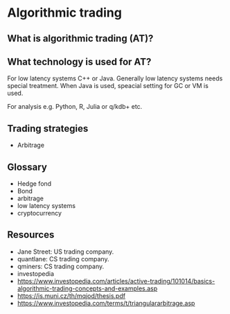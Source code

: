 # Algorithmic trading

## What is algorithmic trading (AT)?

## What technology is used for AT?

For low latency systems C++ or Java.
Generally low latency systems needs special treatment.
When Java is used, speacial setting for GC or VM is used.

For analysis e.g. Python, R, Julia or q/kdb+ etc.


## Trading strategies

- Arbitrage

## Glossary

- Hedge fond
- Bond
- arbitrage
- low latency systems
- cryptocurrency

## Resources

- Jane Street: US trading company.
- quantlane: CS trading company. 
- qminers: CS trading company.
- investopedia
- https://www.investopedia.com/articles/active-trading/101014/basics-algorithmic-trading-concepts-and-examples.asp
- https://is.muni.cz/th/mqjod/thesis.pdf
- https://www.investopedia.com/terms/t/triangulararbitrage.asp